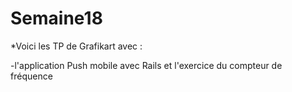 # Semaine18

*Voici les TP de Grafikart avec :

 -l'application Push mobile avec Rails et l'exercice du compteur de fréquence
